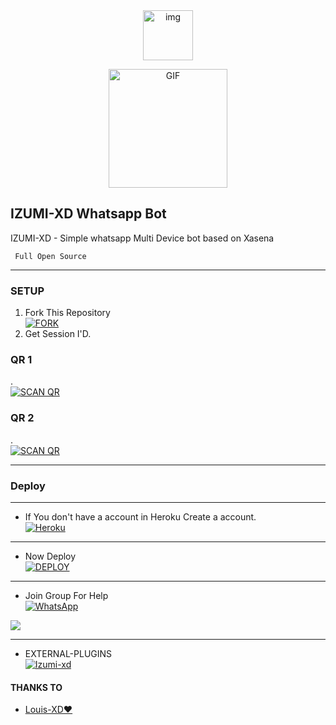 <div align="center">
<img 
src="https://i.imgur.com/Uc0uIkO.jpeg" alt="img" width="80" height="80"/>
</p>
        <img 
src="https://tenor.com/view/school-live-cute-hello-anime-girl-yuki-takeya-gif-14815980.gif" alt="GIF" width="190" height="190"/>
</p>

</div>
        
## IZUMI-XD Whatsapp Bot
IZUMI-XD - Simple whatsapp Multi Device bot based on 
Xasena 

``` Full Open Source```

***

### SETUP

1. Fork This Repository
   <br>
<a href='https://github.com/sataniceypz/Izumi-V2/fork' target="_blank"><img alt='FORK' src='https://img.shields.io/badge/fork-100000?style=for-the-badge&logo=scan&logoColor=white&labelColor=black&color=black'/></a>
2. Get Session I'D.

### QR 1
.
    <br>
<a href='https://qr-izumi.onrender.com' target="_blank"><img alt='SCAN QR ' src='https://img.shields.io/badge/get_session-100000?style=for-the-badge&logo=scan&logoColor=white&labelColor=black&color=black'/></a>

### QR 2
.
    <br>
<a href='https://izumi-qr-pair-7c78e2802c20.herokuapp.com/' target="_blank"><img alt='SCAN QR ' src='https://img.shields.io/badge/get_session-100000?style=for-the-badge&logo=scan&logoColor=white&labelColor=black&color=black'/></a>

***
### Deploy
***
* If You don't have a account in Heroku Create a account.
    <br>
<a href='https://signup.heroku.com/' target="_blank"><img alt='Heroku' src='https://img.shields.io/badge/-Create-black?style=for-the-badge&logo=heroku&logoColor=white'/></a>


***
* Now Deploy
    <br>
<a href='https://heroku.com/deploy?template=https://github.com/sataniceypz/Izumi-V2' target="_blank"><img alt='DEPLOY' src='https://img.shields.io/badge/-DEPLOY-black?style=for-the-badge&logo=heroku&logoColor=white'/></a>


***
* Join Group For Help
     <br>
<a href="https://chat.whatsapp.com/KHvcGD7aEUo8gPocJsYXZe"><img alt="WhatsApp" src="https://img.shields.io/badge/-Whatsapp%20Group-black?style=for-the-badge&logo=whatsapp&logoColor=white"/></a>



<a><img src='https://i.imgur.com/LyHic3i.gif'/></a>

***
* EXTERNAL-PLUGINS
     <br>
<a href='https://github.com/sataniceypz/IZUMI-EXPLUGINS' target="_blank"><img alt='Izumi-xd' src='https://img.shields.io/badge/EXPLUGIN-100000?style=for-the-badge&logo=github&logoColor=white&labelColor=black&color=black'/></a>

#### THANKS TO
- [ Louis-XD❤️](https://github.com/Louis-XD) <br>
